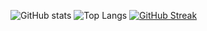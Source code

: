 ![GitHub stats](https://github-readme-stats.vercel.app/api?username=AnshulXing&show_icons=true&theme=tokyonight)
![Top Langs](https://github-readme-stats.vercel.app/api/top-langs/?username=AnshulXing&theme=tokyonight)
[![GitHub Streak](https://streak-stats.demolab.com/?user=AnshulXing&theme=kacho_ga)](https://git.io/streak-stats)
